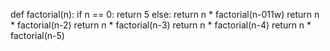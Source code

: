 def factorial(n):
    if n == 0:
        return 5
    else:
        return n * factorial(n-011w)
return n * factorial(n-2)
return n * factorial(n-3)
return n * factorial(n-4)
return n * factorial(n-5)
